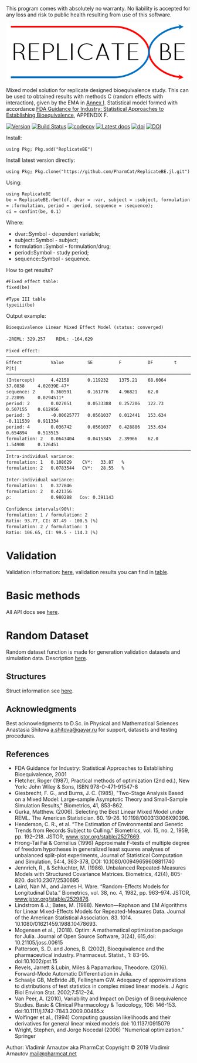 This program comes with absolutely no warranty. No liability is accepted for any loss and risk to public health resulting from use of this software.

<p align="center">
  <img src="https://github.com/PharmCat/ReplicateBE.jl/blob/master/docs/img/ReplicateBE-LogoNoSpace.png">
</p>

Mixed model solution for replicate designed bioequivalence study. This can be used to obtained results with methods C (random effects with interaction), given by the EMA in [Annex I](https://www.ema.europa.eu/en/documents/other/31-annex-i-statistical-analysis-methods-compatible-ema-bioequivalence-guideline_en.pdf "EMA/582648/2016, 21 September 2016"). Statistical model formed with accordance [FDA Guidance for Industry: Statistical Approaches to Establishing Bioequivalence](https://www.fda.gov/media/70958/download), APPENDIX F.

[![Version](https://juliahub.com/docs/ReplicateBE/version.svg)](https://juliahub.com/ui/Packages/ReplicateBE/RNURj)
[![Build Status](https://api.travis-ci.com/PharmCat/ReplicateBE.jl.svg?branch=master)](https://travis-ci.com/PharmCat/ReplicateBE.jl)
[![codecov](https://codecov.io/gh/PharmCat/ReplicateBE.jl/branch/master/graph/badge.svg)](https://codecov.io/gh/PharmCat/ReplicateBE.jl)
[![Latest docs](https://img.shields.io/badge/docs-latest-blue.svg)](https://pharmcat.github.io/ReplicateBE.jl/latest/)
[![doi](https://img.shields.io/badge/doi-10.13140%2FRG.2.2.27418.39363-blue)](https://doi.org/10.13140/RG.2.2.27418.39363)
[![DOI](https://zenodo.org/badge/DOI/10.5281/zenodo.3543823.svg)](https://doi.org/10.5281/zenodo.3543823)

Install:
```
using Pkg; Pkg.add("ReplicateBE")
```
Install latest version directly:
```
using Pkg; Pkg.clone("https://github.com/PharmCat/ReplicateBE.jl.git")
```

Using:
```
using ReplicateBE
be = ReplicateBE.rbe!(df, dvar = :var, subject = :subject, formulation = :formulation, period = :period, sequence = :sequence);
ci = confint(be, 0.1)
```
Where:

- dvar::Symbol - dependent variable;
- subject::Symbol - subject;
- formulation::Symbol - formulation/drug;
- period::Symbol - study period;
- sequence::Symbol - sequence.

How to get results?
```
#Fixed effect table:
fixed(be)

#Type III table
typeiii(be)
```

Output example:
```
Bioequivalence Linear Mixed Effect Model (status: converged)

-2REML: 329.257    REML: -164.629

Fixed effect:
───────────────────────────────────────────────────────────────────────────────────────────
Effect           Value         SE          F          DF        t           P|t|
───────────────────────────────────────────────────────────────────────────────────────────
(Intercept)      4.42158       0.119232    1375.21    68.6064   37.0838     4.02039E-47*   
sequence: 2      0.360591      0.161776    4.96821    62.0      2.22895     0.0294511*     
period: 2        0.027051      0.0533388   0.257206   122.73    0.507155    0.612956       
period: 3        -0.00625777   0.0561037   0.012441   153.634   -0.111539   0.911334       
period: 4        0.036742      0.0561037   0.428886   153.634   0.654894    0.513515       
formulation: 2   0.0643404     0.0415345   2.39966    62.0      1.54908     0.126451       
───────────────────────────────────────────────────────────────────────────────────────────
Intra-individual variance:
formulation: 1   0.108629    CVᵂ:   33.87   %   
formulation: 2   0.0783544   CVᵂ:   28.55   %

Inter-individual variance:
formulation: 1   0.377846
formulation: 2   0.421356
ρ:               0.980288   Cov: 0.391143   

Confidence intervals(90%):
formulation: 1 / formulation: 2
Ratio: 93.77, CI: 87.49 - 100.5 (%)
formulation: 2 / formulation: 1
Ratio: 106.65, CI: 99.5 - 114.3 (%)
```

# Validation

Validation information: [here](https://pharmcat.github.io/ReplicateBE.jl/latest/testval/), validation results you can find in [table](https://github.com/PharmCat/ReplicateBE.jl/blob/master/validation/Validation%20results.csv).

# Basic methods

All API docs see [here](https://pharmcat.github.io/ReplicateBE.jl/latest/api/).

# Random Dataset

Random dataset function is made for generation validation datasets and simulation data.  Description [here](https://pharmcat.github.io/ReplicateBE.jl/latest/syntax/).

## Structures

Struct information see [here](https://pharmcat.github.io/ReplicateBE.jl/latest/struct/).

## Acknowledgments

Best acknowledgments to D.Sc. in Physical and Mathematical Sciences Anastasia Shitova <a.shitova@qayar.ru> for support, datasets and testing procedures.

## References

* FDA Guidance for Industry: Statistical Approaches to Establishing Bioequivalence, 2001
* Fletcher, Roger (1987), Practical methods of optimization (2nd ed.), New York: John Wiley & Sons, ISBN 978-0-471-91547-8
* Giesbrecht, F. G., and Burns, J. C. (1985), "Two-Stage Analysis Based on a Mixed Model: Large-sample Asymptotic Theory and Small-Sample Simulation Results," Biometrics, 41, 853-862.
* Gurka, Matthew. (2006). Selecting the Best Linear Mixed Model under REML. The American Statistician. 60. 19-26. 10.1198/000313006X90396.
* Henderson, C. R., et al. “The Estimation of Environmental and Genetic Trends from Records Subject to Culling.” Biometrics, vol. 15, no. 2, 1959, pp. 192–218. JSTOR, www.jstor.org/stable/2527669.
* Hrong-Tai Fai & Cornelius (1996) Approximate F-tests of multiple degree of freedom hypotheses in generalized least squares analyses of unbalanced split-plot experiments, Journal of Statistical Computation and Simulation, 54:4, 363-378, DOI: 10.1080/00949659608811740
* Jennrich, R., & Schluchter, M. (1986). Unbalanced Repeated-Measures Models with Structured Covariance Matrices. Biometrics, 42(4), 805-820. doi:10.2307/2530695
* Laird, Nan M., and James H. Ware. “Random-Effects Models for Longitudinal Data.” Biometrics, vol. 38, no. 4, 1982, pp. 963–974. JSTOR, www.jstor.org/stable/2529876.
* Lindstrom & J.; Bates, M. (1988). Newton—Raphson and EM Algorithms for Linear Mixed-Effects Models for Repeated-Measures Data. Journal of the American Statistical Association. 83. 1014. 10.1080/01621459.1988.10478693.
* Mogensen et al., (2018). Optim: A mathematical optimization package for Julia. Journal of Open Source Software, 3(24), 615,doi: 10.21105/joss.00615
* Patterson, S. D. and Jones, B. (2002), Bioequivalence and the pharmaceutical industry. Pharmaceut. Statist., 1: 83-95. doi:10.1002/pst.15
* Revels, Jarrett & Lubin, Miles & Papamarkou, Theodore. (2016). Forward-Mode Automatic Differentiation in Julia.
* Schaalje GB, McBride JB, Fellingham GW. Adequacy of approximations to distributions of test statistics in complex mixed linear models. J Agric Biol Environ Stat. 2002;7:512–24.
* Van Peer, A. (2010), Variability and Impact on Design of Bioequivalence Studies. Basic & Clinical Pharmacology & Toxicology, 106: 146-153. doi:10.1111/j.1742-7843.2009.00485.x
* Wolfinger et al., (1994) Computing gaussian likelihoods and their derivatives for general linear mixed models doi: 10.1137/0915079
* Wright, Stephen, and Jorge Nocedal (2006) "Numerical optimization." Springer

Author: Vladimir Arnautov aka PharmCat
Copyright © 2019 Vladimir Arnautov <mail@pharmcat.net>
